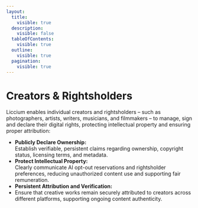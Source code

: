 ```yaml
---
layout:
  title:
    visible: true
  description:
    visible: false
  tableOfContents:
    visible: true
  outline:
    visible: true
  pagination:
    visible: true
---
```


# Creators & Rightsholders

Liccium enables individual creators and rightsholders – such as photographers, artists, writers, musicians, and filmmakers – to manage, sign and declare their digital rights, protecting intellectual property and ensuring proper attribution:

* **Publicly Declare Ownership:**\
  Establish verifiable, persistent claims regarding ownership, copyright status, licensing terms, and metadata.
* **Protect Intellectual Property:**\
  Clearly communicate AI opt-out reservations and rightsholder preferences, reducing unauthorized content use and supporting fair remuneration.
* **Persistent Attribution and Verification:**
* Ensure that creative works remain securely attributed to creators across different platforms, supporting ongoing content authenticity.
